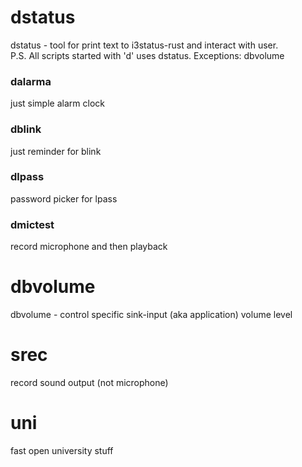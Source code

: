 # dstatus
dstatus - tool for print text to i3status-rust and interact with user.<br>
P.S. All scripts started with 'd' uses dstatus. Exceptions: dbvolume
### dalarma
just simple alarm clock
### dblink
just reminder for blink
### dlpass
password picker for lpass
### dmictest
record microphone and then playback

# dbvolume
dbvolume - control specific sink-input (aka application) volume level

# srec
record sound output (not microphone)

# uni
fast open university stuff
